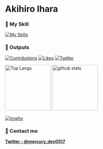 # Akihiro Ihara
### :cherry_blossom: My Skill

[![My Skills](https://skillicons.dev/icons?i=swift,js,html,css,reactivex,react,php,nodejs,java,github,firebase)](https://skillicons.dev)

### :rocket: Outputs

[![Contributions](https://badgen.org/img/qiita/Tita_boc16/contributions?style=for-the-badge)](https://qiita.com/Tita_boc16)
[![Likes](https://badgen.org/img/zenn/mercury6444/likes?style=for-the-badge)](https://zenn.dev/mercury6444)
[![Twitter](https://badgen.net/twitter/follow/mercury_dev0517)](https://twitter.com/mercury_dev0517)

<p align="left"> 
  <img alt="Top Langs" height="150px" src="https://github-readme-stats.vercel.app/api/top-langs/?username=mercury0517&layout=compact&show_icons=true" />
  <img alt="github stats" height="150px" src="https://github-readme-stats.vercel.app/api?username=mercury0517" />
</p>

[![trophy](https://github-profile-trophy.vercel.app/?username=mercury0517)](https://github.com/mercury0517/github-profile-trophy)

### :bell: Contact me
**[Twitter - @mercury_dev0517](https://twitter.com/mercury_dev0517)**
